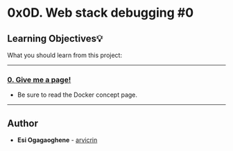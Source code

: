 # 0x0D. Web stack debugging #0

## Learning Objectives:bulb:
What you should learn from this project:

---

### [0. Give me a page!](./0-give_me_a_page)
* Be sure to read the Docker concept page.

---

## Author
* **Esi Ogagaoghene** - [arvicrin](https://github.com/ogagaoghene)